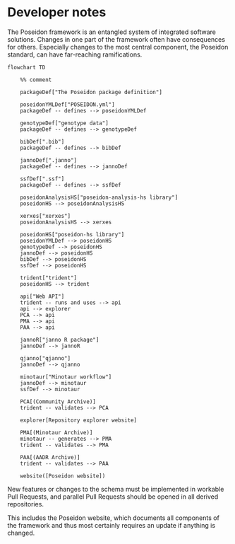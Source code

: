 # Developer notes

The Poseidon framework is an entangled system of integrated software solutions. Changes in one part of the framework often have consequences for others. Especially changes to the most central component, the Poseidon standard, can have far-reaching ramifications.

```mermaid
flowchart TD
    
	%% comment

    packageDef["The Poseidon package definition"]

    poseidonYMLDef["POSEIDON.yml"]
	packageDef -- defines --> poseidonYMLDef

    genotypeDef["genotype data"]
	packageDef -- defines --> genotypeDef

	bibDef[".bib"]
	packageDef -- defines --> bibDef
    
    jannoDef[".janno"]
    packageDef -- defines --> jannoDef

    ssfDef[".ssf"]
    packageDef -- defines --> ssfDef

    poseidonAnalysisHS["poseidon-analysis-hs library"]
    poseidonHS --> poseidonAnalysisHS

    xerxes["xerxes"]
    poseidonAnalysisHS --> xerxes

    poseidonHS["poseidon-hs library"]
    poseidonYMLDef --> poseidonHS
	genotypeDef --> poseidonHS
	jannoDef --> poseidonHS
	bibDef --> poseidonHS
	ssfDef --> poseidonHS

    trident["trident"]
    poseidonHS --> trident

    api["Web API"]
    trident -- runs and uses --> api
	api --> explorer
    PCA --> api
    PMA --> api
    PAA --> api

    jannoR["janno R package"]
    jannoDef --> jannoR

    qjanno["qjanno"]
    jannoDef --> qjanno

    minotaur["Minotaur workflow"]
    jannoDef --> minotaur
	ssfDef --> minotaur

	PCA[(Community Archive)]
	trident -- validates --> PCA

	explorer[Repository explorer website]

	PMA[(Minotaur Archive)]
	minotaur -- generates --> PMA
	trident -- validates --> PMA

	PAA[(AADR Archive)]
	trident -- validates --> PAA

	website([Poseidon website])

```

New features or changes to the schema must be implemented in workable Pull Requests, and parallel Pull Requests should be opened in all derived repositories.

This includes the Poseidon website, which documents all components of the framework and thus most certainly requires an update if anything is changed.
